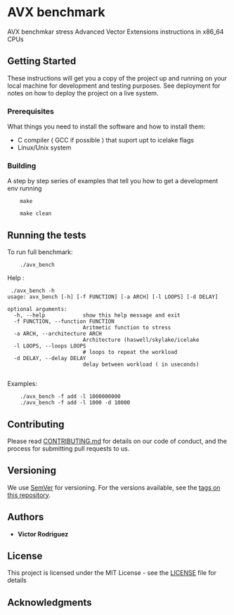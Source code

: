 # AVX benchmark


AVX benchmkar stress Advanced Vector Extensions instructions in x86\_64 CPUs

## Getting Started

These instructions will get you a copy of the project up and running on your
local machine for development and testing purposes. See deployment for notes on
how to deploy the project on a live system.

### Prerequisites

What things you need to install the software and how to install them:

* C compiler ( GCC if possible ) that suport upt to icelake flags
* Linux/Unix system


### Building

A step by step series of examples that tell you how to get a development env
running


```
    make
```


```
    make clean
```

## Running the tests


To run full benchmark:

```
    ./avx_bench
```

Help : 

```
 ./avx_bench -h
usage: avx_bench [-h] [-f FUNCTION] [-a ARCH] [-l LOOPS] [-d DELAY]

optional arguments:
  -h, --help            show this help message and exit
  -f FUNCTION, --function FUNCTION
                        Aritmetic function to stress
  -a ARCH, --architecture ARCH
                        Architecture (haswell/skylake/icelake
  -l LOOPS, --loops LOOPS
                        # loops to repeat the workload
  -d DELAY, --delay DELAY
                        delay between workload ( in useconds)
 
```

Examples: 

```
    ./avx_bench -f add -l 1000000000
    ./avx_bench -f add -l 1000 -d 10000
```

## Contributing

Please read
[CONTRIBUTING.md](https://gist.github.com/PurpleBooth/b24679402957c63ec426) for
details on our code of conduct, and the process for submitting pull requests to
us.

## Versioning

We use [SemVer](http://semver.org/) for versioning. For the versions available,
see the [tags on this repository](https://github.com/your/project/tags). 

## Authors

* **Victor Rodriguez** 

## License
This project is licensed under the MIT License - see the [LICENSE](LICENSE) file for details

## Acknowledgments

